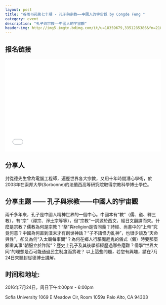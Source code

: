 ```yaml
---
layout: post
title: "谷雨书苑第七十期 - 孔子與宗教——中國人的宇宙觀 by Congde Feng "
category: event
description: "孔子與宗教——中國人的宇宙觀"
header-img: http://img5.imgtn.bdimg.com/it/u=18359679,3351285386&fm=21&gp=0.jpg
---
```


## 报名链接
<div style="width:100%; text-align:left;" ><iframe src="//eventbrite.com/tickets-external?eid=26632986981&ref=etckt" frameborder="0" height="300" width="100%" vspace="0" hspace="0" marginheight="5" marginwidth="5" scrolling="auto" allowtransparency="true"></iframe></div>

## 分享人
封從德先生曾為電腦工程師，遍歷世界各大宗教，又用十年時間潛心學術，於2003年在索邦大學(Sorbonne)的法蘭西高等研究院取得宗教科學博士學位。

## 分享主题 —— 孔子與宗教——中國人的宇宙觀

兩千多年來，孔子是中國人精神世界的一個中心。中國本有“教”（儒、道、釋三教），有“宗”（禪宗、淨土宗等等），但“宗教”一詞源於西文，經日文翻譯而來。什麼是宗教？儒教為何是宗教？“祭”與religion是否同義？詩經、尚書中的“上帝”究竟何意？中國為何直到漢末才有創世神話？“子不語怪力亂神”，也很少談及“天命與性”，卻又為何“入太廟每事問”？為何在鄉人行驅魔趕鬼的儀式（儺）時要那麼鄭重其事“朝服立於阼階”？歷史上孔子及其後學都經歷過哪些磨難？儒學“世界大同”的理想是否可能通過民主制度而實現？
以上這些問題，若您有興趣，請在7月24日來聽封從德博士講解。

## 时间和地址:

2016年7月24日，周日下午4:00pm - 6:00pm

Sofia University 1069 E Meadow Cir, Room 1059a Palo Alto, CA 94303
